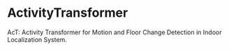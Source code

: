 # ActivityTransformer
AcT: Activity Transformer for Motion and Floor Change Detection in Indoor Localization System.
